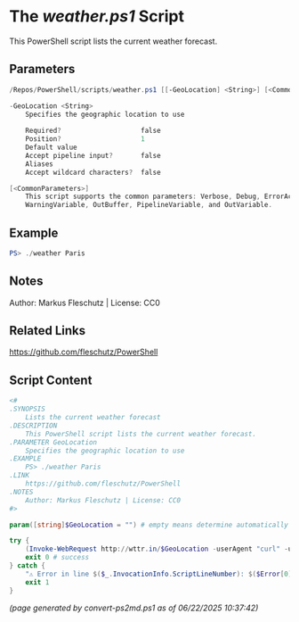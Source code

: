 The *weather.ps1* Script
===========================

This PowerShell script lists the current weather forecast.

Parameters
----------
```powershell
/Repos/PowerShell/scripts/weather.ps1 [[-GeoLocation] <String>] [<CommonParameters>]

-GeoLocation <String>
    Specifies the geographic location to use
    
    Required?                    false
    Position?                    1
    Default value                
    Accept pipeline input?       false
    Aliases                      
    Accept wildcard characters?  false

[<CommonParameters>]
    This script supports the common parameters: Verbose, Debug, ErrorAction, ErrorVariable, WarningAction, 
    WarningVariable, OutBuffer, PipelineVariable, and OutVariable.
```

Example
-------
```powershell
PS> ./weather Paris

```

Notes
-----
Author: Markus Fleschutz | License: CC0

Related Links
-------------
https://github.com/fleschutz/PowerShell

Script Content
--------------
```powershell
<#
.SYNOPSIS
	Lists the current weather forecast
.DESCRIPTION
	This PowerShell script lists the current weather forecast.
.PARAMETER GeoLocation
	Specifies the geographic location to use
.EXAMPLE
	PS> ./weather Paris
.LINK
	https://github.com/fleschutz/PowerShell
.NOTES
	Author: Markus Fleschutz | License: CC0
#>

param([string]$GeoLocation = "") # empty means determine automatically

try {
	(Invoke-WebRequest http://wttr.in/$GeoLocation -userAgent "curl" -useBasicParsing).Content
	exit 0 # success
} catch {
	"⚠️ Error in line $($_.InvocationInfo.ScriptLineNumber): $($Error[0])"
	exit 1
}
```

*(page generated by convert-ps2md.ps1 as of 06/22/2025 10:37:42)*

